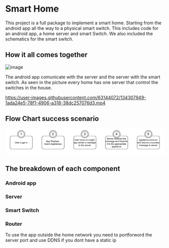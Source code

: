 # Smart Home

This project is a full package to implement a smart home. Starting from the android app all the way to a physical smart switch. This includes code for an android app, a home server and smart Switch. We also included the schematics for the smart switch.

## How it all comes together
![image](https://user-images.githubusercontent.com/63144072/134199323-d933e467-3390-48bd-a524-684467573887.png)


The android app comunicate with the server and the server with the smart switch.
As seen in the picture every home has one server that control the switches in the house.

https://user-images.githubusercontent.com/63144072/134307949-1ada24e5-78f1-4906-a318-38dc257076d3.mp4




## Flow Chart success scenario
![image](https://github.com/guyp98/smartHome/blob/main/readingMaterial/flow_chart.png)


## The breakdown of each component

### Android app
 

### Server

### Smart Switch

### Router






To use the app outside the home network you need to portforword the server port and use DDNS if you dont have a static ip 









